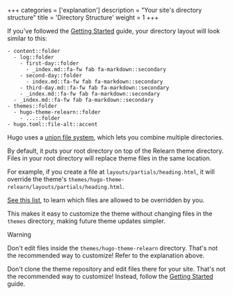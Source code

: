 +++
categories = ['explanation']
description = "Your site's directory structure"
title = 'Directory Structure'
weight = 1
+++

If you've followed the [Getting Started](introduction/quickstart) guide, your directory layout will look similar to this:

````tree
- content::folder
  - log::folder
    - first-day::folder
      - _index.md::fa-fw fab fa-markdown::secondary
    - second-day::folder
      - index.md::fa-fw fab fa-markdown::secondary
    - third-day.md::fa-fw fab fa-markdown::secondary
    - _index.md::fa-fw fab fa-markdown::secondary
  - _index.md::fa-fw fab fa-markdown::secondary
- themes::folder
  - hugo-theme-relearn::folder
    - ...::folder
- hugo.toml::file-alt::accent
````

Hugo uses a [union file system](https://gohugo.io/getting-started/directory-structure/#union-file-system), which lets you combine multiple directories.

By default, it puts your root directory on top of the Relearn theme directory. Files in your root directory will replace theme files in the same location.

For example, if you create a file at `layouts/partials/heading.html`, it will override the theme's `themes/hugo-theme-relearn/layouts/partials/heading.html`.

[See this list](configuration/customization/partials), to learn which files are allowed to be overridden by you.

This makes it easy to customize the theme without changing files in the `themes` directory, making future theme updates simpler.

> [!WARNING]
> Don't edit files inside the `themes/hugo-theme-relearn` directory. That's not the recommended way to customize! Refer to the explanation above.
>
> Don't clone the theme repository and edit files there for your site.  That's not the recommended way to customize! Instead, follow the [Getting Started](introduction/quickstart) guide.
